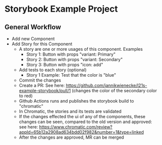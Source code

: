 # Storybook Example Project

## General Workflow
- Add new Component
- Add Story for this Component
  - A story are one or more usages of this component. Examples
    - Story 1: Button with props "variant: Primary"
    - Story 2: Button with props "variant: Secondary"
    - Story 3: Button with props "icon: add"
  - Add tests to each story (optional)
    - Story 1 Example: Test that the color is "blue"
  - Commit the changes
  - Create a PR: See here: https://github.com/jannikwienecke/l21s-example-storybook/pull/1 (changes the color of the secondary color to red)
  - Github Actions runs and publishes the storybook build to "chromatic"
  - In Chromatic, the stories and its tests are validated
  - If the changes effected the ui of any of the components, these changes can be seen, compared to the old version and approved: see here: https://www.chromatic.com/review?appId=65b12a2908ad634bdd02f982&number=1&type=linked
  - After the changes are approved, MR can be merged

